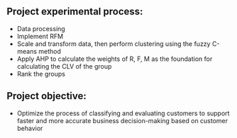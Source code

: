 ## Project experimental process:

- Data processing
- Implement RFM
- Scale and transform data, then perform clustering using the fuzzy C-means method
- Apply AHP to calculate the weights of R, F, M as the foundation for calculating the CLV of the group
- Rank the groups

## Project objective: 
- Optimize the process of classifying and evaluating customers to support faster and more accurate business decision-making based on customer behavior
